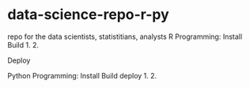 # data-science-repo-r-py
repo for the data scientists, statistitians, analysts
R Programming:
Install 
Build
1.
2.

Deploy

Python Programming:
Install Build deploy
1.
2.



